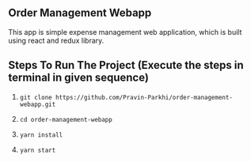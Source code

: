 ## Order Management Webapp

This app is simple expense management web application, which is built using react and redux library.

## Steps To Run The Project (Execute the steps in terminal in given sequence)

1. ```git clone https://github.com/Pravin-Parkhi/order-management-webapp.git```

2. ```cd order-management-webapp```

3. ```yarn install```

4. ```yarn start```